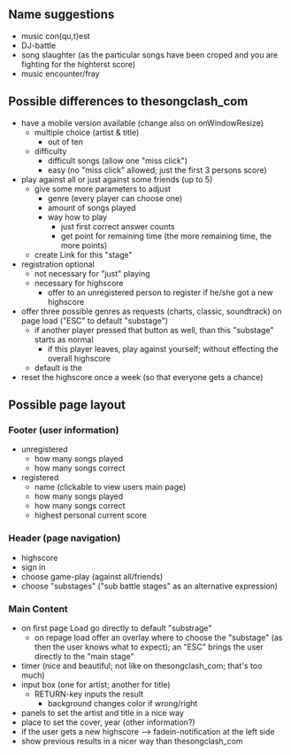 ## Name suggestions

* music con(qu,t)est
* DJ-battle
* song slaughter (as the particular songs have been croped and you are fighting for the highterst score)
* music encounter/fray

## Possible differences to thesongclash_com

* have a mobile version available (change also on onWindowResize)
  * multiple choice (artist & title)
    * out of ten 
  * difficulty
    * difficult songs (allow one "miss click")
    * easy (no "miss click" allowed; just the first 3 persons score)
* play against all or just against some friends (up to 5)
  * give some more parameters to adjust
    * genre (every player can choose one)
    * amount of songs played
    * way how to play
      * just first correct answer counts
      * get point for remaining time (the more remaining time, the more points)
  * create Link for this "stage"
* registration optional
  * not necessary for "just" playing
  * necessary for highscore
    * offer to an unregistered person to register if he/she got a new highscore
* offer three possible genres as requests (charts, classic, soundtrack) on page load ("ESC" to default "substage")
  * if another player pressed that button as well, than this "substage" starts as normal
    * if this player leaves, play against yourself; without effecting the overall highscore
  * default is the 
* reset the highscore once a week (so that everyone gets a chance)

## Possible page layout

### Footer (user information)

* unregistered
  * how many songs played
  * how many songs correct
* registered
  * name (clickable to view users main page)
  * how many songs played
  * how many songs correct
  * highest personal current score

### Header (page navigation)

* highscore
* sign in
* choose game-play (against all/friends)
* choose "substages" ("sub battle stages" as an alternative expression)

### Main Content

* on first page Load go directly to default "substrage"
  * on repage load offer an overlay where to choose the "substage" (as then the user knows what to expect); an "ESC" brings the user directly to the "main stage"
* timer (nice and beautiful; not like on thesongclash_com; that's too much)
* input box (one for artist; another for title)
  * RETURN-key inputs the result
    * background changes color if wrong/right
* panels to set the artist and title in a nice way 
* place to set the cover, year (other information?)
* if the user gets a new highscore --> fadein-notification at the left side
* show previous results in a nicer way than thesongclash_com
